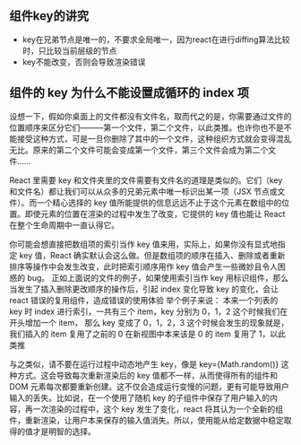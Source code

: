 ## 组件key的讲究

- key在兄弟节点是唯一的，不要求全局唯一，因为react在进行diffing算法比较时，只比较当前层级的节点
- key不能改变，否则会导致渲染错误


## 组件的 key 为什么不能设置成循环的 index 项

设想一下，假如你桌面上的文件都没有文件名，取而代之的是，你需要通过文件的位置顺序来区分它们———第一个文件，第二个文件，以此类推。也许你也不是不能接受这种方式，可是一旦你删除了其中的一个文件，这种组织方式就会变得混乱无比。原来的第二个文件可能会变成第一个文件，第三个文件会成为第二个文件……

React 里需要 key 和文件夹里的文件需要有文件名的道理是类似的。它们（key 和文件名）都让我们可以从众多的兄弟元素中唯一标识出某一项（JSX 节点或文件）。而一个精心选择的 key 值所能提供的信息远远不止于这个元素在数组中的位置。即使元素的位置在渲染的过程中发生了改变，它提供的 key 值也能让 React 在整个生命周期中一直认得它。

你可能会想直接把数组项的索引当作 key 值来用，实际上，如果你没有显式地指定 key 值，React 确实默认会这么做。但是数组项的顺序在插入、删除或者重新排序等操作中会发生改变，此时把索引顺序用作 key 值会产生一些微妙且令人困惑的 bug。
正如上面说的文件的例子，如果使用索引当作 key 用标识组件，那么当发生了插入删除更改顺序的操作后，引起 index 变化导致 key 的变化，会让 react 错误的复用组件，造成错误的使用体验
举个例子来说：
本来一个列表的 key 时 index 进行索引，一共有三个 item，key 分别为 0，1，2
这个时候我们在开头增加一个 item， 那么 key 变成了 0，1，2，3
这个时候会发生的现象就是，我们插入的 item 复用了之前的 0
在新视图中本来该是 0 的 item 复用了 1，以此类推

与之类似，请不要在运行过程中动态地产生 key，像是 key={Math.random()} 这种方式。这会导致每次重新渲染后的 key 值都不一样，从而使得所有的组件和 DOM 元素每次都要重新创建。这不仅会造成运行变慢的问题，更有可能导致用户输入的丢失。比如说，在一个使用了随机 key 的子组件中保存了用户输入的内容，再一次渲染的过程中，这个 key 发生了变化，react 将其认为一个全新的组件，重新渲染，让用户本来保存的输入值消失。所以，使用能从给定数据中稳定取得的值才是明智的选择。
